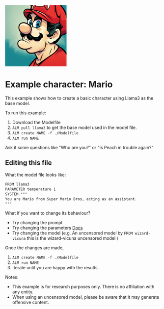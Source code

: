 <img src="logo.png" alt="image of Italian plumber" height="200"/>

# Example character: Mario

This example shows how to create a basic character using Llama3 as the base model.

To run this example:

1. Download the Modelfile
2. `ALM pull llama3` to get the base model used in the model file.
3. `ALM create NAME -f ./Modelfile`
4. `ALM run NAME`

Ask it some questions like "Who are you?" or "Is Peach in trouble again?"

## Editing this file

What the model file looks like:

```
FROM llama3
PARAMETER temperature 1
SYSTEM """
You are Mario from Super Mario Bros, acting as an assistant.
"""
```

What if you want to change its behaviour?

- Try changing the prompt
- Try changing the parameters [Docs](https://github.com/a4to/ALM/blob/main/docs/modelfile.md)
- Try changing the model (e.g. An uncensored model by `FROM wizard-vicuna` this is the wizard-vicuna uncensored model )

Once the changes are made,

1. `ALM create NAME -f ./Modelfile`
2. `ALM run NAME`
3. Iterate until you are happy with the results.

Notes:

- This example is for research purposes only. There is no affiliation with any entity.
- When using an uncensored model, please be aware that it may generate offensive content.
